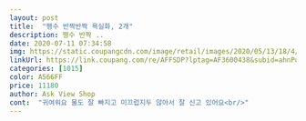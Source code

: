 ```yaml
---
layout: post 
title:  "펭수 반짝반짝 욕실화, 2개" 
description: 펭수 반짝 ..
date: 2020-07-11 07:34:58 
img: https://static.coupangcdn.com/image/retail/images/2020/05/13/18/4/825c2abe-030b-473d-9be4-d88114266ac5.jpg 
linkUrl: https://link.coupang.com/re/AFFSDP?lptag=AF3600438&subid=ahnPublicAsk&pageKey=1575063109&itemId=2693239461&vendorItemId=70683671722&traceid=V0-113-d7004b60b4bb2686 
categories: [1015] 
color: A566FF 
price: 11180 
author: Ask View Shop 
cont:  "귀여워요 물도 잘 빠지고 미끄럽지두 않아서 잘 신고 있어요<br/>" 
---
```

